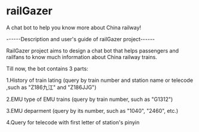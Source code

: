 # railGazer
A chat bot to help you know more about China railway!

------Description and user's guide of railGazer project------

RailGazer project aims to design a chat bot that helps passengers 
and railfans to know much information about China railway trains.

Till now, the bot contains 3 parts:

1.History of train lating (query by train number and station name
  or telecode ,such as "Z186九江" and "Z186JJG")

2.EMU type of EMU trains (query by train number, such as "G1312")

3.EMU deparment (query by its number, such as "1040", "2460", etc.)

4.Query for telecode with first letter of station's pinyin

